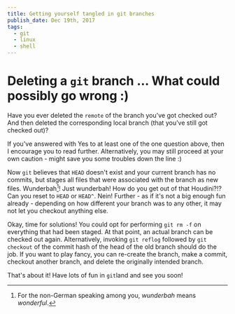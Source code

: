 ```yaml
---
title: Getting yourself tangled in git branches
publish_date: Dec 19th, 2017
tags:
  - git
  - linux
  - shell
---
```


# Deleting a `git` branch ... What could possibly go wrong :)

Have you ever deleted the `remote` of the branch you've got checked out? And then deleted the corresponding
local branch (that you've still got checked out)?

If you've answered with Yes to at least one of the one question above, then I encourage you to read further. Alternatively, you may still proceed at your own caution - might save you some troubles down the line :)

Now `git` believes that `HEAD` doesn't exist and your current branch has no commits, but stages all files that were associated with the branch as new files. Wunderbah[^wunderbah]! Just wunderbah! How do you get out of that Houdini?!? Can you reset to `HEAD` or `HEAD^`. Nein! Further - as if it's not a big enough fun already - depending on how different your branch was to any other, it may not let you checkout anything else.

Okay, time for solutions! You could opt for performing `git rm -f` on everything that had been staged. At that point, an actual branch can be checked out again. Alternatively, invoking `git reflog` followed by `git checkout` of the commit hash of the head of the old branch should do the job.
If you want to play fancy, you can re-create the branch, make a commit, checkout another branch, and delete the originally intended branch.

That's about it! Have lots of fun in `git`land and see you soon!

[^wunderbah]: For the non-German speaking among you, _wunderbah_ means _wonderful_.